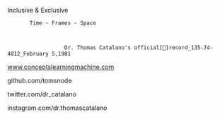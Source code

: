 Inclusive & Exclusive

 
           Time ~ Frames ~ Space


                      
                      Dr. Thomas Catalano's official[📀]record_135-74-4812_February 5,1981
                          
                          
    
   
   
   
   www.conceptslearningmachine.com
   
   
   github.com/tomsnode
   
   twitter.com/dr_catalano
   
   instagram.com/dr.thomascatalano
   
   
   
